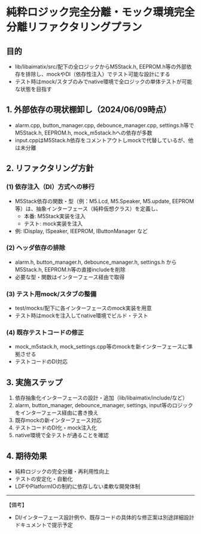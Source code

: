 # 純粋ロジック完全分離・モック環境完全分離リファクタリングプラン

## 目的
- lib/libaimatix/src/配下の全ロジックからM5Stack.h, EEPROM.h等の外部依存を排除し、mockやDI（依存性注入）でテスト可能な設計にする
- テスト時はmock/スタブのみでnative環境で全ロジックの単体テストが可能な状態を目指す

## 1. 外部依存の現状棚卸し（2024/06/09時点）
- alarm.cpp, button_manager.cpp, debounce_manager.cpp, settings.h等でM5Stack.h, EEPROM.h, mock_m5stack.hへの依存が多数
- input.cppはM5Stack.h依存をコメントアウトしmockで代替しているが、他は未分離

## 2. リファクタリング方針
### (1) 依存注入（DI）方式への移行
- M5Stack依存の関数・型（例：M5.Lcd, M5.Speaker, M5.update, EEPROM等）は、抽象インターフェース（純粋仮想クラス）を定義し、
  - 本番: M5Stack実装を注入
  - テスト: mock実装を注入
- 例: IDisplay, ISpeaker, IEEPROM, IButtonManager など

### (2) ヘッダ依存の排除
- alarm.h, button_manager.h, debounce_manager.h, settings.h からM5Stack.h, EEPROM.h等の直接includeを削除
- 必要な型・関数はインターフェース経由で取得

### (3) テスト用mock/スタブの整備
- test/mocks/配下に各インターフェースのmock実装を用意
- テスト時はmockを注入してnative環境でビルド・テスト

### (4) 既存テストコードの修正
- mock_m5stack.h, mock_settings.cpp等のmockを新インターフェースに準拠させる
- テストコードのDI対応

## 3. 実施ステップ
1. 依存抽象化インターフェースの設計・追加（lib/libaimatix/include/など）
2. alarm, button_manager, debounce_manager, settings, input等のロジックをインターフェース経由に書き換え
3. 既存mockの新インターフェース対応
4. テストコードのDI化・mock注入化
5. native環境で全テストが通ることを確認

## 4. 期待効果
- 純粋ロジックの完全分離・再利用性向上
- テストの安定化・自動化
- LDFやPlatformIOの制約に依存しない柔軟な開発体制

---

【備考】
- DI/インターフェース設計例や、既存コードの具体的な修正案は別途詳細設計ドキュメントで提示予定 